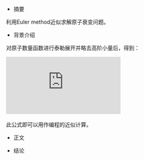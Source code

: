 * 摘要

  利用Euler method近似求解原子衰变问题。
* 背景介绍

  对原子数量函数进行泰勒展开并略去高阶小量后，得到：
  
  ![](http://latex.codecogs.com/gif.latex?Nu%28t&plus;%5CDelta%20t%29%5Capprox%20Nu%28t%29&plus;%5Cfrac%7BdNu%7D%7Bdt%7D%5CDelta%20t)

  此公式即可以用作编程的近似计算。
* 正文

* 结论
